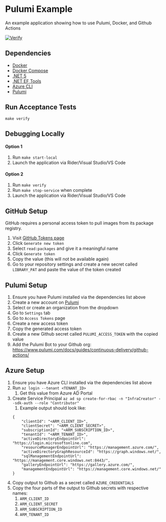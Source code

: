 # Pulumi Example

An example application showing how to use Pulumi, Docker, and Github Actions

[![Verify](https://github.com/bweber/library-example/actions/workflows/verify.yml/badge.svg)](https://github.com/bweber/library-example/actions/workflows/verify.yml)

## Dependencies
- [Docker](https://www.docker.com/products/docker-desktop)
- [Docker Compose](https://www.docker.com/products/docker-desktop)
- [.NET 5](https://dotnet.microsoft.com/download/dotnet/5.0)
- [.NET EF Tools](https://docs.microsoft.com/en-us/ef/core/cli/dotnet)
- [Azure CLI](https://docs.microsoft.com/en-us/cli/azure/install-azure-cli)
- [Pulumi](https://www.pulumi.com/docs/get-started/install/)

## Run Acceptance Tests
`make verify`

## Debugging Locally
#### Option 1
1. Run `make start-local`
1. Launch the application via Rider/Visual Studio/VS Code

#### Option 2
1. Run `make verify`
1. Run `make stop-service` when complete
1. Launch the application via Rider/Visual Studio/VS Code

## GitHub Setup
GitHub requires a personal access token to pull images from its package registry.
1. Visit [GitHub Tokens page](https://github.com/settings/tokens)
1. Click `Generate new token`
1. Select `read:packages` and give it a meaningful name
1. Click `Generate token`
1. Copy the value (this will not be available again)
1. Go to your repository settings and create a new secret called `LIBRARY_PAT` and paste the value of the token created

## Pulumi Setup
1. Ensure you have Pulumi installed via the dependencies list above
1. Create a new account on [Pulumi](https://www.pulumi.com/)
1. Select or create an organization from the dropdown
1. Go to `Settings` tab
1. Go to `Access Tokens` page
1. Create a new access token
1. Copy the generated access token
1. Create a new Github secret called `PULUMI_ACCESS_TOKEN` with the copied value
1. Add the Pulumi Bot to your Github org: https://www.pulumi.com/docs/guides/continuous-delivery/github-actions/

## Azure Setup
1. Ensure you have Azure CLI installed via the dependencies list above
1. Run `az login --tenant <TENANT_ID>`
    1. Get this value from Azure AD Portal
1. Create Service Principal `az ad sp create-for-rbac -n "InfraCreator" --sdk-auth --role "Contributor"`
    1. Example output should look like:
    ```
   {
        "clientId": "<ARM_CLIENT_ID>",
        "clientSecret": "<ARM_CLIENT_SECRET>",
        "subscriptionId": "<ARM_SUBSCRIPTION_ID>",
        "tenantId": "<ARM_TENANT_ID>",
        "activeDirectoryEndpointUrl": "https://login.microsoftonline.com",
        "resourceManagerEndpointUrl": "https://management.azure.com/",
        "activeDirectoryGraphResourceId": "https://graph.windows.net/",
        "sqlManagementEndpointUrl": "https://management.core.windows.net:8443/",
        "galleryEndpointUrl": "https://gallery.azure.com/",
        "managementEndpointUrl": "https://management.core.windows.net/"
    }
    ```
1. Copy output to Github as a secret called `AZURE_CREDENTIALS`
1. Copy the four parts of the output to Github secrets with respective names:
    1. `ARM_CLIENT_ID`
    1. `ARM_CLIENT_SECRET`
    1. `ARM_SUBSCRIPTION_ID`
    1. `ARM_TENANT_ID`